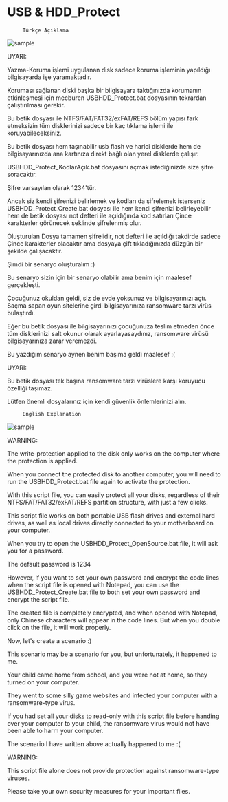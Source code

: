 # USB & HDD_Protect

         Türkçe Açıklama

![sample](https://github.com/abdullah-erturk/USBHDD_Protect/blob/main/TR/preview.jpg)

UYARI:

Yazma-Koruma işlemi uygulanan disk sadece koruma işleminin yapıldığı bilgisayarda işe yaramaktadır. 

Koruması sağlanan diski başka bir bilgisayara taktığınızda korumanın etkinleşmesi için mecburen USBHDD_Protect.bat dosyasının tekrardan çalıştırılması gerekir.

Bu betik dosyası ile NTFS/FAT/FAT32/exFAT/REFS bölüm yapısı fark etmeksizin tüm disklerinizi sadece bir kaç tıklama işlemi ile koruyabileceksiniz.

Bu betik dosyası hem taşınabilir usb flash ve harici disklerde hem de bilgisayarınızda ana kartınıza direkt bağlı olan yerel disklerde çalışır.

USBHDD_Protect_KodlarAçık.bat dosyasını açmak istediğinizde size şifre soracaktır.

Şifre varsayılan olarak 1234'tür. 

Ancak siz kendi şifrenizi belirlemek ve kodları da şifrelemek isterseniz USBHDD_Protect_Create.bat dosyası ile hem kendi şifrenizi belirleyebilir hem de betik dosyası not defteri ile açıldığında kod satırları Çince karakterler görünecek şeklinde şifrelenmiş olur.

Oluşturulan Dosya tamamen şifrelidir, not defteri ile açıldığı takdirde sadece Çince karakterler olacaktır ama dosyaya çift tıkladığınızda düzgün bir şekilde çalışacaktır.

Şimdi bir senaryo oluşturalım :)

Bu senaryo sizin için bir senaryo olabilir ama benim için maalesef gerçekleşti.

Çocuğunuz okuldan geldi, siz de evde yoksunuz ve bilgisayarınızı açtı. Saçma sapan oyun sitelerine girdi bilgisayarınıza ransomware tarzı virüs bulaştırdı.

Eğer bu betik dosyası ile bilgisayarınızı çocuğunuza teslim etmeden önce tüm disklerinizi salt okunur olarak ayarlayasaydınız, ransomware virüsü bilgisayarınıza zarar veremezdi.

Bu yazdığım senaryo aynen benim başıma geldi maalesef :( 

UYARI:

Bu betik dosyası tek başına ransomware tarzı virüslere karşı koruyucu özelliği taşımaz. 

Lütfen önemli dosyalarınız için kendi güvenlik önlemlerinizi alın.		 
		 
		
         English Explanation

![sample](https://github.com/abdullah-erturk/USBHDD_Protect/blob/main/ENG/preview.jpg)

WARNING:

The write-protection applied to the disk only works on the computer where the protection is applied. 

When you connect the protected disk to another computer, you will need to run the USBHDD_Protect.bat file again to activate the protection.

With this script file, you can easily protect all your disks, regardless of their NTFS/FAT/FAT32/exFAT/REFS partition structure, with just a few clicks.

This script file works on both portable USB flash drives and external hard drives, as well as local drives directly connected to your motherboard on your computer.

When you try to open the USBHDD_Protect_OpenSource.bat file, it will ask you for a password.

The default password is 1234 

However, if you want to set your own password and encrypt the code lines when the script file is opened with Notepad, you can use the USBHDD_Protect_Create.bat file to both set your own password and encrypt the script file.

The created file is completely encrypted, and when opened with Notepad, only Chinese characters will appear in the code lines. But when you double click on the file, it will work properly.

Now, let's create a scenario :)

This scenario may be a scenario for you, but unfortunately, it happened to me.

Your child came home from school, and you were not at home, so they turned on your computer. 

They went to some silly game websites and infected your computer with a ransomware-type virus.

If you had set all your disks to read-only with this script file before handing over your computer to your child, the ransomware virus would not have been able to harm your computer.

The scenario I have written above actually happened to me :( 

WARNING:

This script file alone does not provide protection against ransomware-type viruses. 

Please take your own security measures for your important files.
